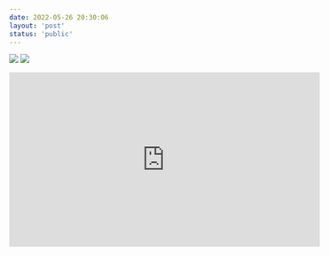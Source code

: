 ```yaml
---
date: 2022-05-26 20:30:06
layout: 'post'
status: 'public'
---
```


![](https://inz.oss-cn-beijing.aliyuncs.com/Images/Kite/09.jpg)
![](https://inz.oss-cn-beijing.aliyuncs.com/Images/Kite/10.jpg)

<iframe width="560" height="315" src="https://www.youtube.com/embed/dNnidZ0vKcw" title="YouTube video player" frameborder="0" allow="accelerometer; autoplay; clipboard-write; encrypted-media; gyroscope; picture-in-picture" allowfullscreen></iframe>